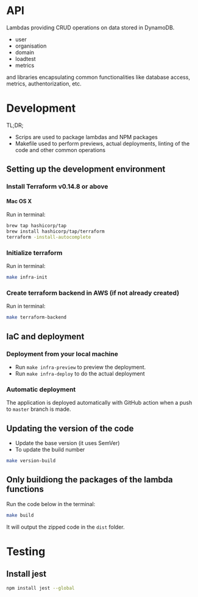 # API

Lambdas providing CRUD operations on data stored in DynamoDB.

- user
- organisation
- domain
- loadtest
- metrics

and libraries encapsulating common functionalities like database access, metrics, authentorization, etc.

# Development

TL;DR;

- Scrips are used to package lambdas and NPM packages
- Makefile used to perform previews, actual deployments, linting of the code and other common operations

## Setting up the development environment

### Install Terraform v0.14.8 or above

#### Mac OS X

Run in terminal:

```bash
brew tap hashicorp/tap
brew install hashicorp/tap/terraform
terraform -install-autocomplete
```

### Initialize terraform

Run in terminal:

```bash
make infra-init
```

### Create terraform backend in AWS (if not already created)

Run in terminal:

```bash
make terraform-backend
```

## IaC and deployment

### Deployment from your local machine

- Run `make infra-preview` to preview the deployment.
- Run `make infra-deploy` to do the actual deployment

### Automatic deployment

The application is deployed automatically with GitHub action when a push to `master` branch is made.

## Updating the version of the code

- Update the base version (it uses SemVer)
- To update the build number

```bash
make version-build
```

## Only buildiong the packages of the lambda functions

Run the code below in the terminal:

```bash
make build
```

It will output the zipped code in the `dist` folder.

# Testing

## Install jest

```bash
npm install jest --global
```
